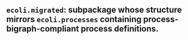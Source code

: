 ## `ecoli.migrated`: subpackage whose structure mirrors `ecoli.processes` containing process-bigraph-compliant process definitions.
